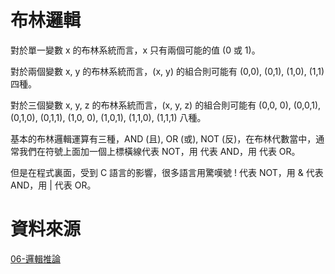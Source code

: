 # 布林邏輯

對於單一變數 x 的布林系統而言，x 只有兩個可能的值 (0 或 1)。

對於兩個變數 x, y 的布林系統而言，(x, y) 的組合則可能有 (0,0), (0,1), (1,0), (1,1) 四種。

對於三個變數 x, y, z 的布林系統而言，(x, y, z) 的組合則可能有 (0,0, 0), (0,0,1), (0,1,0), (0,1,1), (1,0, 0), (1,0,1), (1,1,0), (1,1,1) 八種。

基本的布林邏輯運算有三種，AND (且), OR (或), NOT (反)，在布林代數當中，通常我們在符號上面加一個上標橫線代表 NOT，用  代表 AND，用  代表 OR。

但是在程式裏面，受到 C 語言的影響，很多語言用驚嘆號 ! 代表 NOT，用 & 代表 AND，用 | 代表 OR。


# 資料來源

[06-邏輯推論](https://misavo.com/blog/%E9%99%B3%E9%8D%BE%E8%AA%A0/%E6%9B%B8%E7%B1%8D/%E4%BA%BA%E5%B7%A5%E6%99%BA%E6%85%A7/06-%E9%82%8F%E8%BC%AF%E6%8E%A8%E8%AB%96/A-%E9%82%8F%E8%BC%AF%E6%8E%A8%E8%AB%96%E7%B0%A1%E4%BB%8B)
